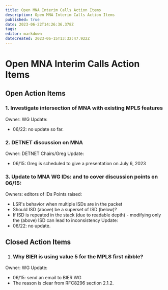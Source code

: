 ```yaml
---
title: Open MNA Interim Calls Action Items
description: Open MNA Interim Calls Action Items
published: true
date: 2023-06-22T14:26:36.378Z
tags: 
editor: markdown
dateCreated: 2023-06-15T13:32:47.922Z
---
```


# Open MNA Interim Calls Action Items

## Open Action Items
### 1. Investigate intersection of MNA with existing MPLS features
Owner: WG
Update:
- 06/22: no update so far.



### 2. DETNET discussion on MNA
Owner: DETNET Chairs/Greg
Update:
- 06/15: Greg is scheduled to give a presentation on July 6, 2023

### 3. Update to MNA WG IDs: <draft-ietf-mpls-mna-requirements> and <draft-ietf-mpls-mna-fwk> to cover discussion points on 06/15:
Owners: editors of IDs
Points raised:
  - LSR's behavior when multiple ISDs are in the packet
  - Should ISD (above) be a superset of ISD (below)?
  - If ISD is repeated in the stack (due to readable depth) - modifying only the (above) ISD can lead to inconsistency
Update:
  - 06/22: no update.

  


## Closed Action Items
  
1. ### Why BIER is using value 5 for the MPLS first nibble?
Owner: WG
Update:
- 06/15: send an email to BIER WG
- The reason is clear from RFC8296 section 2.1.2.